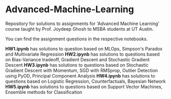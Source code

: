 # Advanced-Machine-Learning

Repository for solutions to assignments for 'Advanced Machine Learning' course taught by Prof. Joydeep Ghosh to MSBA students at UT Austin.

You can find the assignment questions in the respective notebooks.


**HW1.ipynb** has solutions to question based on MLOps, Simpson's Paradox and Multivariate Regression
**HW2.ipynb** has solutions to questions based on Bias-Variance tradeoff, Gradient Descent and Stochastic Gradient Descent
**HW3.ipynb** has solutions to questions based on Stochastic Gradient Descent with Momentum, SGD with RMSprop, Outlier Detection using PyOD, Principal Component Analysis
**HW4.ipynb** has solutions to questions based on Logistic Regression, Counterfactuals, Bayesian Network
**HW5.ipynb** has solutions to questions based on Support Vector Machines, Ensemble methods for Classification
